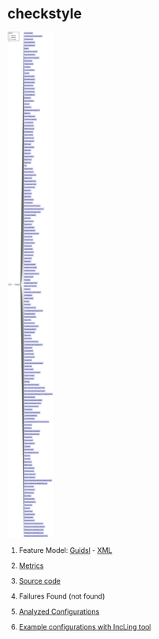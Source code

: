 # checkstyle

![image](https://raw.githubusercontent.com/fischerJF/challenge/master/featureModel/check.jpg)

1. Feature Model: [Guidsl](https://github.com/fischerJF/challenge/blob/master/workspace_IncLing/checkstyle/modified-model.m) - [XML](https://github.com/fischerJF/challenge/blob/master/workspace_IncLing/checkstyle/model.xml)

2. [Metrics](https://github.com/fischerJF/challenge/blob/master/metrics/checkstyle.csv)
 
3. [Source code](https://github.com/fischerJF/challenge/tree/master/workspace_IncLing/checkstyle)

4. Failures Found (not found)

5. [Analyzed Configurations](https://github.com/fischerJF/challenge/tree/master/workspace_IncLing/Tools/All_valid_conf/checkstyle/products)

6. [Example configurations with IncLing tool](https://github.com/fischerJF/challenge/tree/master/workspace_IncLing/Tools/IncLing/checkstyle/products)